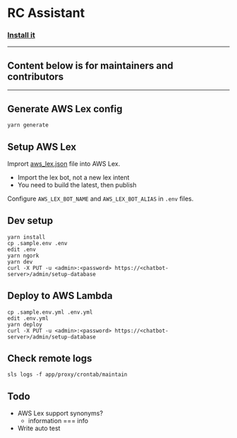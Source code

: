# RC Assistant


### [Install it](https://www.ringcentral.com/apps/glip-rc-assistant-chatbot)


---

## Content below is for maintainers and contributors

---


## Generate AWS Lex config

```
yarn generate
```


## Setup AWS Lex

Imprort [aws_lex.json](aws_lex.json) file into AWS Lex.

- Import the lex bot, not a new lex intent
- You need to build the latest, then publish

Configure `AWS_LEX_BOT_NAME` and `AWS_LEX_BOT_ALIAS` in `.env` files.


## Dev setup

```
yarn install
cp .sample.env .env
edit .env
yarn ngork
yarn dev
curl -X PUT -u <admin>:<password> https://<chatbot-server>/admin/setup-database
```


## Deploy to AWS Lambda

```
cp .sample.env.yml .env.yml
edit .env.yml
yarn deploy
curl -X PUT -u <admin>:<password> https://<chatbot-server>/admin/setup-database
```


## Check remote logs

```
sls logs -f app/proxy/crontab/maintain
```


## Todo

- AWS Lex support synonyms?
    - information === info
- Write auto test
